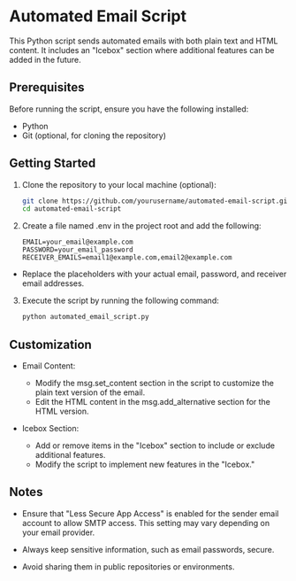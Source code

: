 # Automated Email Script

This Python script sends automated emails with both plain text and HTML content. It includes an "Icebox" section where additional features can be added in the future.

## Prerequisites

Before running the script, ensure you have the following installed:

- Python
- Git (optional, for cloning the repository)

## Getting Started

1. Clone the repository to your local machine (optional):

   ```bash
   git clone https://github.com/yourusername/automated-email-script.git
   cd automated-email-script
   ```

2. Create a file named .env in the project root and add the following:

   ```
   EMAIL=your_email@example.com
   PASSWORD=your_email_password
   RECEIVER_EMAILS=email1@example.com,email2@example.com
   ```

- Replace the placeholders with your actual email, password, and receiver email addresses.

3. Execute the script by running the following command:

   ```bash
   python automated_email_script.py
   ```

## Customization

- Email Content:

  - Modify the msg.set_content section in the script to customize the plain text version of the email.
  - Edit the HTML content in the msg.add_alternative section for the HTML version.

- Icebox Section:

  - Add or remove items in the "Icebox" section to include or exclude additional features.
  - Modify the script to implement new features in the "Icebox."

## Notes

- Ensure that "Less Secure App Access" is enabled for the sender email account to allow SMTP access. This setting may vary depending on your email provider.

- Always keep sensitive information, such as email passwords, secure.

- Avoid sharing them in public repositories or environments.
